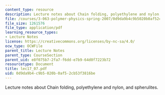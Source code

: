```yaml
---
content_type: resource
description: Lecture notes about Chain folding, polyethylene and nylon, and spherulites.
file: /courses/3-063-polymer-physics-spring-2007/0d9da9b4c9b5020b0af52cb53f3816be_lec17_07.pdf
file_size: 1261576
file_type: application/pdf
learning_resource_types:
- Lecture Notes
license: https://creativecommons.org/licenses/by-nc-sa/4.0/
ocw_type: OCWFile
parent_title: Lecture Notes
parent_type: CourseSection
parent_uid: e8f075b7-2fa7-f6dd-e7b9-64d0f7223b72
resourcetype: Document
title: lec17_07.pdf
uid: 0d9da9b4-c9b5-020b-0af5-2cb53f3816be
---
```

Lecture notes about Chain folding, polyethylene and nylon, and spherulites.